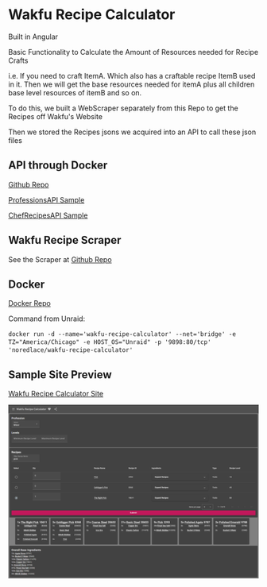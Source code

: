 # Wakfu Recipe Calculator

Built in Angular

Basic Functionality to Calculate the Amount of Resources needed for Recipe Crafts

i.e. If you need to craft ItemA. Which also has a craftable recipe ItemB used in it. Then we will get the base resources needed for itemA plus all children base level resources of itemB and so on.

To do this, we built a WebScraper separately from this Repo to get the Recipes off Wakfu's Website

Then we stored the Recipes jsons we acquired into an API to call these json files

## API through Docker

[Github Repo](https://github.com/noredlace/express-noredlace)

[ProfessionsAPI Sample](https://express.noredlace.com/api/wakfu/professions)

[ChefRecipesAPI Sample](https://express.noredlace.com/api/wakfu/profession/chef)

## Wakfu Recipe Scraper

See the Scraper at [Github Repo](https://github.com/noredlace/wakfu-recipe-scraper)

## Docker
[Docker Repo](https://hub.docker.com/repository/docker/noredlace/wakfu-recipe-calculator)

Command from Unraid: 

```
docker run -d --name='wakfu-recipe-calculator' --net='bridge' -e TZ="America/Chicago" -e HOST_OS="Unraid" -p '9898:80/tcp' 'noredlace/wakfu-recipe-calculator'
```

## Sample Site Preview

[Wakfu Recipe Calculator Site](https://wakfu.noredlace.com)

![Alt Text](docs/images/SampleSitePreview.png)
